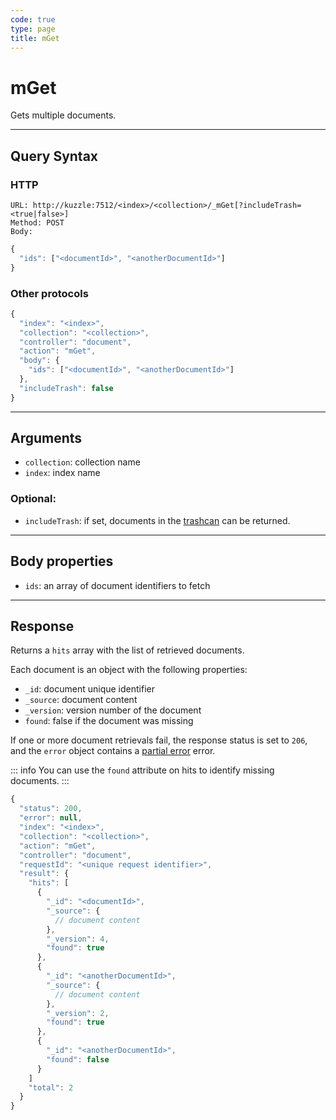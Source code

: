 ```yaml
---
code: true
type: page
title: mGet
---
```


# mGet



Gets multiple documents.

---

## Query Syntax

### HTTP

```http
URL: http://kuzzle:7512/<index>/<collection>/_mGet[?includeTrash=<true|false>]
Method: POST
Body:
```

```js
{
  "ids": ["<documentId>", "<anotherDocumentId>"]
}
```

### Other protocols

```js
{
  "index": "<index>",
  "collection": "<collection>",
  "controller": "document",
  "action": "mGet",
  "body": {
    "ids": ["<documentId>", "<anotherDocumentId>"]
  },
  "includeTrash": false
}
```

---

## Arguments

- `collection`: collection name
- `index`: index name

### Optional:

- `includeTrash`: if set, documents in the [trashcan](/core/2/guides/essentials/document-metadata) can be returned.

---

## Body properties

- `ids`: an array of document identifiers to fetch

---

## Response

Returns a `hits` array with the list of retrieved documents.

Each document is an object with the following properties:

- `_id`: document unique identifier
- `_source`: document content
- `_version`: version number of the document
- `found`: false if the document was missing

If one or more document retrievals fail, the response status is set to `206`, and the `error` object contains a [partial error](/core/1/api/essentials/errors#partialerror) error.  

::: info
You can use the `found` attribute on hits to identify missing documents.
:::

```js
{
  "status": 200,
  "error": null,
  "index": "<index>",
  "collection": "<collection>",
  "action": "mGet",
  "controller": "document",
  "requestId": "<unique request identifier>",
  "result": {
    "hits": [
      {
        "_id": "<documentId>",
        "_source": {
          // document content
        },
        "_version": 4,
        "found": true
      },
      {
        "_id": "<anotherDocumentId>",
        "_source": {
          // document content
        },
        "_version": 2,
        "found": true
      },
      {
        "_id": "<anotherDocumentId>",
        "found": false
      }
    ]
    "total": 2
  }
}
```
